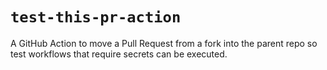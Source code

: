 # `test-this-pr-action`

A GitHub Action to move a Pull Request from a fork into the parent repo so test workflows that require secrets can be executed.

